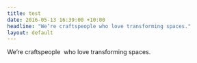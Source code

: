 ```yaml
---
title: test
date: 2016-05-13 16:39:00 +10:00
headline: "We’re craftspeople who love transforming spaces."
layout: default
---
```


We’re craftspeople  who love transforming spaces.
